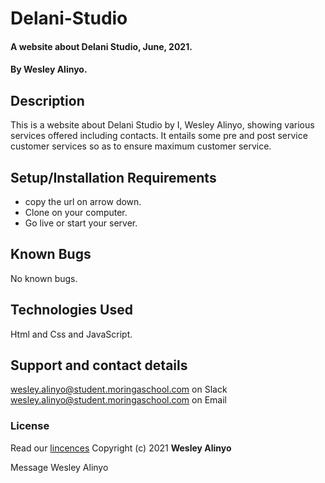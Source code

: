 # Delani-Studio
#### A website about Delani Studio, June, 2021.
#### By **Wesley Alinyo.**
## Description
This is a website about Delani Studio by I, Wesley Alinyo, showing various services offered including contacts. It entails some pre and post service customer services so as to ensure maximum customer service.
## Setup/Installation Requirements
- copy the url on arrow down.
- Clone on your computer.
- Go live or start your server.
## Known Bugs
No known bugs.
## Technologies Used
Html and Css and JavaScript.
## Support and contact details
wesley.alinyo@student.moringaschool.com on Slack
wesley.alinyo@student.moringaschool.com on Email
### License
Read our [lincences](./Lincense)
Copyright (c) 2021 
**Wesley Alinyo**


Message Wesley Alinyo










